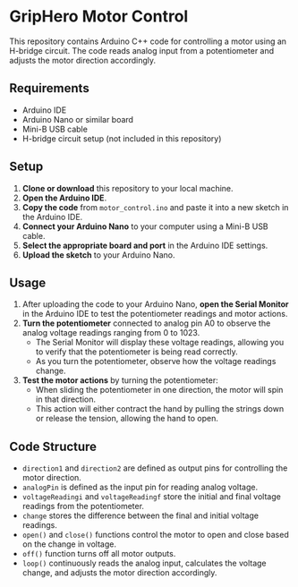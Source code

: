 # GripHero Motor Control

This repository contains Arduino C++ code for controlling a motor using an H-bridge circuit. The code reads analog input from a potentiometer and adjusts the motor direction accordingly.

## Requirements
- Arduino IDE
- Arduino Nano or similar board
- Mini-B USB cable
- H-bridge circuit setup (not included in this repository)

## Setup
1. **Clone or download** this repository to your local machine.
2. **Open the Arduino IDE**.
3. **Copy the code** from `motor_control.ino` and paste it into a new sketch in the Arduino IDE.
4. **Connect your Arduino Nano** to your computer using a Mini-B USB cable.
5. **Select the appropriate board and port** in the Arduino IDE settings.
6. **Upload the sketch** to your Arduino Nano.

## Usage
1. After uploading the code to your Arduino Nano, **open the Serial Monitor** in the Arduino IDE to test the potentiometer readings and motor actions.
2. **Turn the potentiometer** connected to analog pin A0 to observe the analog voltage readings ranging from 0 to 1023.
   - The Serial Monitor will display these voltage readings, allowing you to verify that the potentiometer is being read correctly.
   - As you turn the potentiometer, observe how the voltage readings change.
3. **Test the motor actions** by turning the potentiometer:
   - When sliding the potentiometer in one direction, the motor will spin in that direction.
   - This action will either contract the hand by pulling the strings down or release the tension, allowing the hand to open.

## Code Structure
- `direction1` and `direction2` are defined as output pins for controlling the motor direction.
- `analogPin` is defined as the input pin for reading analog voltage.
- `voltageReadingi` and `voltageReadingf` store the initial and final voltage readings from the potentiometer.
- `change` stores the difference between the final and initial voltage readings.
- `open()` and `close()` functions control the motor to open and close based on the change in voltage.
- `off()` function turns off all motor outputs.
- `loop()` continuously reads the analog input, calculates the voltage change, and adjusts the motor direction accordingly.
